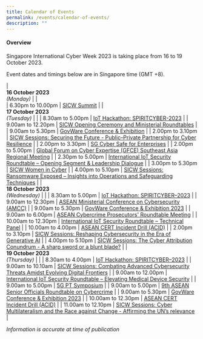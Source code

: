 ```yaml
---
title: Calendar of Events
permalink: /events/calendar-of-events/
description: ""
---
```

#### **Overview**

Singapore International Cyber Week 2023 is taking place from 16 to 19 October 2023.

Event dates and timings below are in Singapore time (GMT +8). 

| <br> **16 October 2023** <br>*(Monday)* |                                                                                                |                            
| 6.30pm to 10.00pm           | [SICW Summit](/events/16-october-2023/sicw-summit/)                               |
| <br> **17 October 2023** <br>*(Tuesday)* |                                                                                                |
| 8.30am to 5.00pm              | [IoT Hackathon: SPIRITCYBER-2023](/events/17-october-2023/iot-hackathon-spiritcyber-2023/)                                                                          |
| 9.00am to 12.20pm          | [SICW Opening Ceremony and Ministerial Roundtables](/events/17-october-2023/sicw-oc-and-ministerial-roundtables/)                                                                 |
| 9.00am to 5.30pm           | [GovWare Conference &amp; Exhibition](/events/17-october-2023/govware-conference-and-exhibition/)                               |
| 2.00pm to 3.10pm           | [SICW Sessions: Securing the Future - Public–Private Partnership for Cyber Resilience](/events/17-october-2023/sicw-sessions-securing-the-future/)                               |
| 2.00pm to 3.30pm           | [SG Cyber Safe for Enterprises](/events/17-october-2023/sg-cyber-safe-for-enterprises/)                               |
| 2.00pm to 5.00pm           | [Global Forum on Cyber Expertise (GFCE) Southeast Asia Regional Meeting](/events/17-october-2023/gfce-sea-regional-meeting/)                               |
| 2.30pm to 5.00pm           | [International IoT Security Roundtable – Opening Segment &amp; Leadership Dialogue](/events/17-october-2023/iiot-leadership-dialogue/)                               |
| 3.00pm to 5.30pm           | [SICW Women in Cyber](/events/17-october-2023/sicw-women-in-cyber/)                               |
| 4.00pm to 5.10pm           | [SICW Sessions: Ransomware Exposed – Insights into Operations and Safeguarding Techniques](/events/17-october-2023/sicw-sessions-insights-on-ransomware-exposed/)                               |
| <br> **18 October 2023** <br>*(Wednesday)*          |                                                                                           |
| 8.30am to 5.00pm          | [IoT Hackathon: SPIRITCYBER–2023](/events/18-october-2023/iot-hackathon-spiritcyber-2023/)                                                                 |
| 9.00am to 12.30pm           | [ASEAN Ministerial Conference on Cybersecurity (AMCC)](/events/18-october-2023/asean-ministerial-conference-on-cybersecurity/)                               |
| 9.00am to 5.30pm              | [GovWare Conference &amp; Exhibition 2023](/events/18-october-2023/govware-conference-and-exhibition/)                                                                          |
| 9.00am to 6.00pm           | [ASEAN Cybercrime Prosecutors' Roundtable Meeting](/events/18-october-2023/acprm/)                               |
| 10.00am to 12.30pm           | [International IoT Security Roundtable – Technical Panel](/events/18-october-2023/iiot-technical-panel/)                               |
| 10.00am to 4.00pm           | [ASEAN CERT Incident Drill (ACID)](/events/18-october-2023/asean-cert-incident-drill/)                               |
| 2.00pm to 3.10pm          | [SICW Sessions: Reshaping Cybersecurity in the Era of Generative AI](/events/18-october-2023/sicw-sessions-reshaping-cybersecurity-in-the-era-of-generative-ai/)                                                                 |
| 4.00pm to 5.10pm          | [SICW Sessions: The Cyber Attribution Conundrum - A sharp sword or a blunt blade?](/events/18-october-2023/sicw-sessions-the-cyber-attribution-conundrum/)                                                                 |
| <br> **19 October 2023** <br>*(Thursday)* |                                                                                                |
| 8.30am to 4.00pm              | [IoT Hackathon: SPIRITCYBER–2023](/events/19-october-2023/iot-hackathon-spiritcyber-2023/)                                                                          |
| 9.00am to 10.10am          | [SICW Sessions: Combating Advanced Cybersecurity Threats Amidst Evolving Digital Frontiers](/events/19-october-2023/sicw-sessions-combating-advanced-cybersecurity-threats/)                                                                 |
| 9.00am to 12.00pm           | [International IoT Security Roundtable – Elevating Medical Device Security](/events/19-october-2023/international-iot-security-roundtable-elevating-medical-device-security/)                               |
| 9.00am to 5.00pm           | [5G PT Symposium](/events/19-october-2023/5g-pt-symposium/)                               |
| 9.00am to 5.00pm           | [9th ASEAN Senior Officials Roundtable on Cybercrime](/events/19-october-2023/senior-officials-roundtable-on-cybercrime/)                               |
| 9.00am to 5.30pm           | [GovWare Conference &amp; Exhibition 2023](/events/19-october-2023/govware-conference-and-exhibition/)                               |
| 10.00am to 12.30pm           | [ASEAN CERT Incident Drill (ACID)](/events/19-october-2023/asean-cert-incident-drill/)                               |
| 11.00am to 12.10pm          | [SICW Sessions: Cyber Multilateralism and the Race against Change - Affirming the UN’s relevance](/events/19-october-2023/sicw-sessions-cyber-multilateralism-and-the-race-against-change/)                                                                 |


*Information is accurate at time of publication*